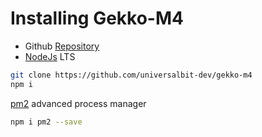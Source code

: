 # Installing Gekko-M4
* Github [Repository](https://github.com/universalbit-dev/gekko-m4/)
* [NodeJs](https://nodejs.org/en/download) LTS

```bash
git clone https://github.com/universalbit-dev/gekko-m4
npm i
```

[pm2](https://pm2.io/docs/runtime/guide/process-management/) advanced process manager
```bash
npm i pm2 --save
```
